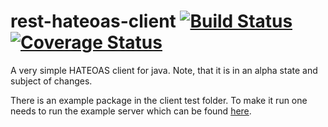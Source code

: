 # rest-hateoas-client [![Build Status](https://travis-ci.org/Mercateo/rest-hateoas-client.svg?branch=master)](https://travis-ci.org/Mercateo/rest-hateoas-client) [![Coverage Status](https://coveralls.io/repos/github/Mercateo/rest-hateoas-client/badge.svg?branch=master)](https://coveralls.io/github/Mercateo/rest-hateoas-client?branch=master)
A very simple HATEOAS client for java. Note, that it is in an alpha state and subject of changes. 

There is an example package in the client test folder. To make it run one needs to run the example server which can be found [here](https://github.com/Mercateo/rest-demo-feature).

    
